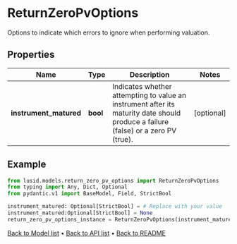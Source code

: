 # ReturnZeroPvOptions

Options to indicate which errors to ignore when performing valuation.
## Properties
Name | Type | Description | Notes
------------ | ------------- | ------------- | -------------
**instrument_matured** | **bool** | Indicates whether attempting to value an instrument after its maturity date should produce a failure (false) or a zero PV (true). | [optional] 
## Example

```python
from lusid.models.return_zero_pv_options import ReturnZeroPvOptions
from typing import Any, Dict, Optional
from pydantic.v1 import BaseModel, Field, StrictBool

instrument_matured: Optional[StrictBool] = # Replace with your value
instrument_matured:Optional[StrictBool] = None
return_zero_pv_options_instance = ReturnZeroPvOptions(instrument_matured=instrument_matured)

```

[Back to Model list](../README.md#documentation-for-models) &#8226; [Back to API list](../README.md#documentation-for-api-endpoints) &#8226; [Back to README](../README.md)

